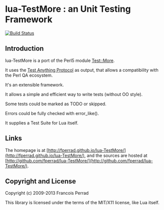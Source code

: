 
lua-TestMore : an Unit Testing Framework
========================================

[![Build Status](https://travis-ci.org/fperrad/lua-TestMore.png)](https://travis-ci.org/fperrad/lua-TestMore)

Introduction
------------

lua-TestMore is a port of the Perl5 module [Test::More](http://search.cpan.org/~mschwern/Test-Simple/).

It uses the [Test Anything Protocol](http://en.wikipedia.org/wiki/Test_Anything_Protocol) as output,
that allows a compatibility with the Perl QA ecosystem.

It's an extensible framework.

It allows a simple and efficient way to write tests (without OO style).

Some tests could be marked as TODO or skipped.

Errors could be fully checked with error_like().

It supplies a Test Suite for Lua itself.

Links
-----

The homepage is at [http://fperrad.github.io/lua-TestMore/](http://fperrad.github.io/lua-TestMore/),
and the sources are hosted at [http://github.com/fperrad/lua-TestMore/](http://github.com/fperrad/lua-TestMore/).

Copyright and License
---------------------

Copyright (c) 2009-2013 Francois Perrad

This library is licensed under the terms of the MIT/X11 license, like Lua itself.

